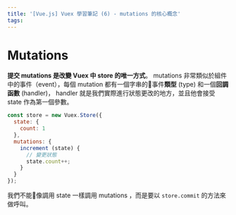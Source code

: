 ```yaml
---
title: '[Vue.js] Vuex 學習筆記 (6) - mutations 的核心概念'
tags:
---
```


# Mutations

**提交 mutations 是改變 Vuex 中 store 的唯一方式**。 mutations 非常類似於組件中的事件（event），每個 mutation 都有一個字串的事件**類型** (type) 和一個**回調函數** (handler)， handler 就是我們實際進行狀態更改的地方，並且他會接受 state 作為第一個參數。

```js
const store = new Vuex.Store({
  state: {
    count: 1
  },
  mutations: {
    increment (state) {
      // 變更狀態
      state.count++;
    }
  }
});
```

我們不能像調用 state 一樣調用 mutations ，而是要以 `store.commit` 的方法來做呼叫。

```js

```